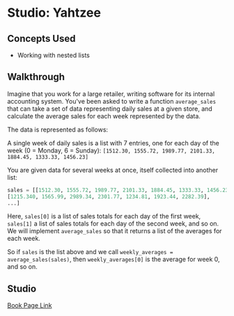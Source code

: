 # Studio: Yahtzee

## Concepts Used

- Working with nested lists

## Walkthrough

Imagine that you work for a large retailer, writing software for its internal accounting system. You've been asked to write a function `average_sales` that can take a set of data representing daily sales at a given store, and calculate the average sales for each week represented by the data.

The data is represented as follows:

A single week of daily sales is a list with 7 entries, one for each day of the week (0 = Monday, 6 = Sunday): `[1512.30, 1555.72, 1989.77, 2101.33, 1884.45, 1333.33, 1456.23]`

You are given data for several weeks at once, itself collected into another list:

```python
sales = [[1512.30, 1555.72, 1989.77, 2101.33, 1884.45, 1333.33, 1456.23],
[1215.340, 1565.99, 2989.34, 2301.77, 1234.81, 1923.44, 2282.39],
...]
```

Here, ``sales[0]`` is a list of sales totals for each day of the first week, ``sales[1]`` a list of sales totals for each day of the second week, and so on. We will implement ``average_sales`` so that it returns a list of the averages for each week.

So if `sales` is the list above and we call `weekly_averages = average_sales(sales)`, then `weekly_averages[0]` is the average for week 0, and so on.

## Studio

[Book Page Link](https://runestone.launchcode.org/runestone/static/thinkcspy/Studios/yahtzee.html)
